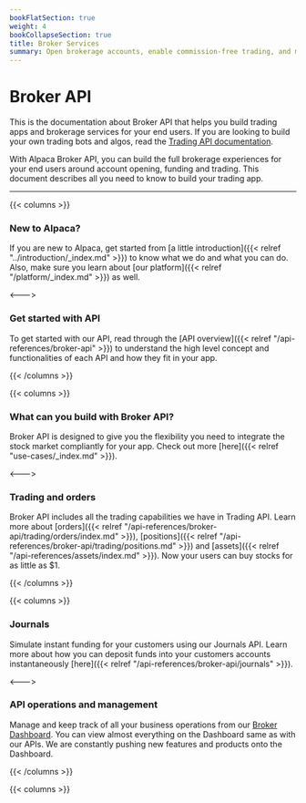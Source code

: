 ```yaml
---
bookFlatSection: true
weight: 4
bookCollapseSection: true
title: Broker Services
summary: Open brokerage accounts, enable commission-free trading, and manage the ongoing user experience with Alpaca Broker API
---
```



<!-- ---
title: Welcome to Alpaca Broker API Guide
type: docs
summary: Open brokerage accounts, enable commission-free trading, and manage the ongoing user experience with Alpaca Broker API
--- -->

# Broker API

This is the documentation about Broker API that helps you build
trading apps and brokerage services for your end users. If you are
looking to build your own trading bots and algos, read the
[Trading API documentation](/docs/trading).

With Alpaca Broker API, you can build the full brokerage experiences
for your end users around account opening, funding and trading.
This document describes all you need to know to build your trading app.

---

{{< columns >}}

### **New to Alpaca?**

If you are new to Alpaca, get started from [a little introduction]({{< relref
"../introduction/_index.md" >}}) to know what we do and what you can do.
Also, make sure you learn about [our platform]({{< relref "/platform/_index.md" >}}) as well.

<--->

### **Get started with API**

To get started with our API, read through the [API overview]({{< relref "/api-references/broker-api" >}})
to understand the high level concept and functionalities of each API and
how they fit in your app.

{{< /columns >}}

{{< columns >}}

### **What can you build with Broker API?**

Broker API is designed to give you the flexibility you need to integrate the
stock market compliantly for your app. Check out more [here]({{< relref "use-cases/_index.md" >}}).

<--->

### **Trading and orders**

Broker API includes all the trading capabilities we have in Trading API. Learn
more about [orders]({{< relref "/api-references/broker-api/trading/orders/index.md" >}}),
[positions]({{< relref "/api-references/broker-api/trading/positions.md" >}})
and [assets]({{< relref "/api-references/assets/index.md" >}}). Now
your users can buy stocks for as little as $1.

{{< /columns >}}

{{< columns >}}

### **Journals**

Simulate instant funding for your customers using our Journals API. Learn more
about how you can deposit funds into your customers accounts instantaneously
[here]({{< relref "/api-references/broker-api/journals" >}}).

<--->

### **API operations and management**

Manage and keep track of all your business operations from our
[Broker Dashboard](https://broker-app.alpaca.markets/sign-up). You can view almost
everything on the Dashboard same as with our APIs. We are constantly
pushing new features and products onto the Dashboard.

{{< /columns >}}

{{< columns >}}

&nbsp;
